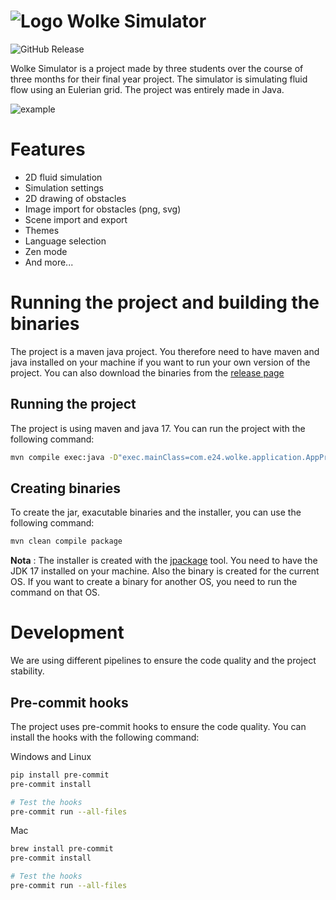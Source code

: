 # ![Logo](https://gitlab.com/uploads/-/system/project/avatar/55020841/wolke-logo-256.png?width=32) Wolke Simulator

![GitHub Release](https://img.shields.io/github/v/release/Nilon123456789/Wolke-simulator)

Wolke Simulator is a project made by three students over the course of three months for their final year project. The simulator is simulating fluid flow using an Eulerian grid. The project was entirely made in Java.

![example](doc/example.gif)

# Features
- 2D fluid simulation
- Simulation settings
- 2D drawing of obstacles
- Image import for obstacles (png, svg)
- Scene import and export
- Themes
- Language selection
- Zen mode
- And more...

# Running the project and building the binaries

The project is a maven java project. You therefore need to have maven and java installed on your machine if you want to run your own version of the project. You can also download the binaries from the [release page](https://github.com/Nilon123456789/Wolke-simulator/releases/latest)

## Running the project
The project is using maven and java 17. You can run the project with the following command:

```bash
mvn compile exec:java -D"exec.mainClass=com.e24.wolke.application.AppPrincipale24"
```

## Creating binaries

To create the jar, exacutable binaries and the installer, you can use the following command:

```bash
mvn clean compile package
```
__Nota__ : The installer is created with the [jpackage](https://docs.oracle.com/en/java/javase/17/jpackage/jpackage) tool. You need to have the JDK 17 installed on your machine. Also the binary is created for the current OS. If you want to create a binary for another OS, you need to run the command on that OS.

# Development

We are using different pipelines to ensure the code quality and the project stability.

## Pre-commit hooks

The project uses pre-commit hooks to ensure the code quality. You can install the hooks with the following command:

Windows and Linux

```bash
pip install pre-commit
pre-commit install

# Test the hooks
pre-commit run --all-files
```

Mac

```bash
brew install pre-commit
pre-commit install

# Test the hooks
pre-commit run --all-files
```
